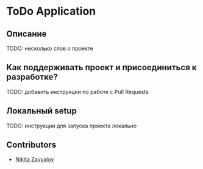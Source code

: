 # ToDo Application

## Описание
TODO: несколько слов о проекте 

## Как поддерживать проект и присоединиться к разработке?
TODO: добавить инструкции по работе с Pull Requests

## Локальный setup
TODO: инструкции для запуска проекта локально

## Contributors
- [Nikita Zavyalov](https://github.com/gaikanomer9)
